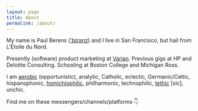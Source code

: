 ```yaml
---
layout: page
title: About
permalink: /about/
---
```

My name is Paul Berens (<a href="https://forvo.com/word/berens/#en" target="_blank">'bɪrənz</a>) and I live in San Francisco, but hail from L'Étoile du Nord.

Presently (software) product marketing at <a href="https://varian.com/" target="_blank">Varian</a>. Previous gigs at HP and Deloitte Consulting. Schooling at Boston College and Michigan Ross.

I am <a href="https://www.relive.cc/view/vMv8PX48NvQ" target="_blank">aerobic</a> (opportunistic), analytic, Catholic, eclectic, Germanic/Celtic, hispanophonic, <a href="https://twitter.com/KarlTheFog" target="_blank">homichlophilic</a>, philharmonic, technophilic, <a href="https://www.hbo.com/silicon-valley/season-6/5-tethics/tethics" target="_blank">tethic</a> [sic], unchic.

Find me on these messengers/channels/platforms &#128071;

<a href="https://angel.co/berens" target="_blank"><i class="fab fa-angellist"></i></a>&nbsp;&nbsp;&nbsp;
<a href="https://keybase.io/berens" target="_blank"><i class="fab fa-keybase"></i></a>&nbsp;&nbsp;&nbsp;
<a href="https://www.linkedin.com/in/berensp" target="_blank"><i class="fab fa-linkedin-in"></i></a>&nbsp;&nbsp;&nbsp;
<a rel="me" href="https://mastodon.social/@berens" target="_blank"><i class="fab fa-mastodon"></i></a>&nbsp;&nbsp;&nbsp;
<a href="https://signal.org/install" target="_blank"><i class="fas fa-signal"></i></a>&nbsp;&nbsp;&nbsp;
<a href="https://twitter.com/berensp" target="_blank"><i class="fab fa-twitter"></i></a>
